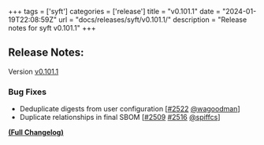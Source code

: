 +++
tags = ['syft']
categories = ['release']
title = "v0.101.1"
date = "2024-01-19T22:08:59Z"
url = "docs/releases/syft/v0.101.1/"
description = "Release notes for syft v0.101.1"
+++

## Release Notes:
Version [v0.101.1](https://github.com/anchore/syft/releases/tag/v0.101.1)

### Bug Fixes

- Deduplicate digests from user configuration [[#2522](https://github.com/anchore/syft/pull/2522) [@wagoodman](https://github.com/wagoodman)]
- Duplicate relationships in final SBOM [[#2509](https://github.com/anchore/syft/issues/2509) [#2516](https://github.com/anchore/syft/pull/2516) [@spiffcs](https://github.com/spiffcs)]

**[(Full Changelog)](https://github.com/anchore/syft/compare/v0.101.0...v0.101.1)**
